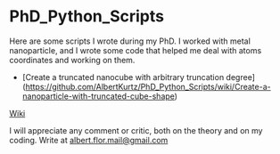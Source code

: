 # PhD_Python_Scripts
Here are some scripts I wrote during my PhD. I worked with metal nanoparticle, and I wrote some code that helped me deal with atoms coordinates and working on them.

- [Create a truncated nanocube with arbitrary truncation degree] (https://github.com/AlbertKurtz/PhD_Python_Scripts/wiki/Create-a-nanoparticle-with-truncated-cube-shape)

[Wiki](https://github.com/AlbertKurtz/PhD_Python_Scripts/wiki) 

I will appreciate any comment or critic, both on the theory and on my coding. Write at <albert.flor.mail@gmail.com>
